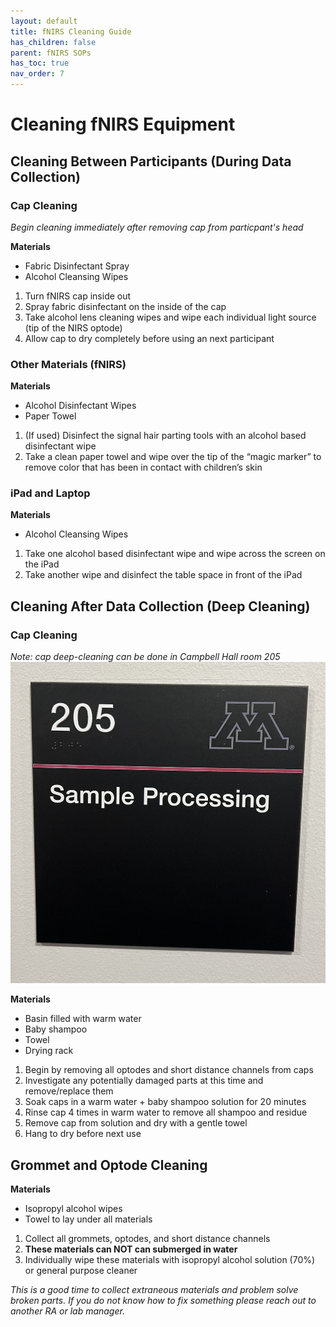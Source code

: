 ```yaml
---
layout: default
title: fNIRS Cleaning Guide
has_children: false
parent: fNIRS SOPs
has_toc: true
nav_order: 7
---
```


# Cleaning fNIRS Equipment 

## Cleaning Between Participants (During Data Collection)

### Cap Cleaning 

*Begin cleaning immediately after removing cap from particpant's head*

**Materials**
 - Fabric Disinfectant Spray
 - Alcohol Cleansing Wipes

1. Turn fNIRS cap inside out 
2. Spray fabric disinfectant on the inside of the cap 
3. Take alcohol lens cleaning wipes and wipe each individual light source (tip of the NIRS optode) 
4. Allow cap to dry completely before using an next participant 

### Other Materials (fNIRS)

**Materials**
- Alcohol Disinfectant Wipes
- Paper Towel

1. (If used) Disinfect the signal hair parting tools with an alcohol based disinfectant wipe 
2. Take a clean paper towel and wipe over the tip of the “magic marker” to remove color that has been in contact with children’s skin 

### iPad and Laptop

**Materials**
- Alcohol Cleansing Wipes

1. Take one alcohol based disinfectant wipe and wipe across the screen on the iPad
2. Take another wipe and disinfect the table space in front of the iPad 

## Cleaning After Data Collection (Deep Cleaning)

### Cap Cleaning
*Note: cap deep-cleaning can be done in Campbell Hall room 205*
![alt text](cleaning_room.png)

**Materials**
- Basin filled with warm water 
- Baby shampoo
- Towel 
- Drying rack

1. Begin by removing all optodes and short distance channels from caps 
2. Investigate any potentially damaged parts at this time and remove/replace them 
3. Soak caps in a warm water + baby shampoo solution for 20 minutes
4. Rinse cap 4 times in warm water to remove all shampoo and residue
4. Remove cap from solution and dry with a gentle towel 
5. Hang to dry before next use

## Grommet and Optode Cleaning

**Materials**

- Isopropyl alcohol wipes 
- Towel to lay under all materials 

1. Collect all grommets, optodes, and short distance channels
2. **These materials can NOT can submerged in water**
3. Individually wipe these materials with isopropyl alcohol solution (70%) or general purpose cleaner 

*This is a good time to collect extraneous materials and problem solve broken parts.  If you do not know how to fix something please reach out to another RA or lab manager.*




